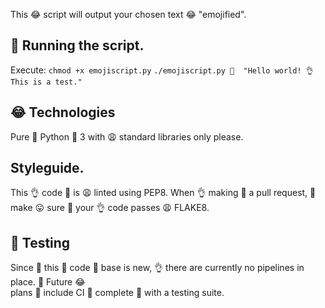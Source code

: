 This 😂  script will output your chosen text 😂  "emojified".

## 🤔  Running the script.
Execute:
`chmod +x emojiscript.py`
`./emojiscript.py 🤔  "Hello world! 👌  This is a test."`

## 😂  Technologies
Pure 😤  Python 🤔  3 with 😩  standard libraries only please.

## Styleguide.
This 👌  code 👏  is 😩  linted using PEP8. When 👌  making 🤔  a pull request, 👏  make 😛  sure 🤔  your 👌  code
passes 😩  FLAKE8.

## 👏  Testing
Since 🤔  this 💯  code 👏  base is new, 👌  there are currently no pipelines in place. 👏  Future 😂  
plans 😤  include CI 🤔  complete 👏  with a testing suite.
